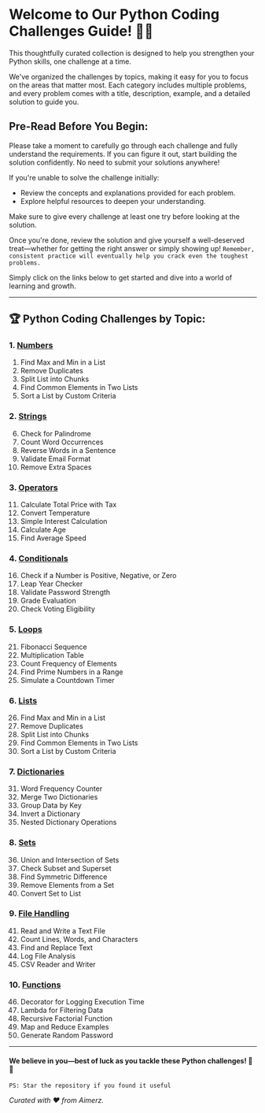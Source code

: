 # Welcome to Our Python Coding Challenges Guide! 🐍🎉

This thoughtfully curated collection is designed to help you strengthen your Python skills, one challenge at a time.

We've organized the challenges by topics, making it easy for you to focus on the areas that matter most. Each category includes multiple problems, and every problem comes with a title, description, example, and a detailed solution to guide you.

## Pre-Read Before You Begin:
Please take a moment to carefully go through each challenge and fully understand the requirements. If you can figure it out, start building the solution confidently. No need to submit your solutions anywhere!

If you're unable to solve the challenge initially:

- Review the concepts and explanations provided for each problem.
- Explore helpful resources to deepen your understanding.

Make sure to give every challenge at least one try before looking at the solution.

Once you're done, review the solution and give yourself a well-deserved treat—whether for getting the right answer or simply showing up! `Remember, consistent practice will eventually help you crack even the toughest problems.`

Simply click on the links below to get started and dive into a world of learning and growth.

---

## 🏆 Python Coding Challenges by Topic:

### 1. [Numbers](./Resources/numbers.md)
1. Find Max and Min in a List
2. Remove Duplicates
3. Split List into Chunks
4. Find Common Elements in Two Lists
5. Sort a List by Custom Criteria

### 2. [Strings](./Resources/strings.md)
6. Check for Palindrome
7. Count Word Occurrences
8. Reverse Words in a Sentence
9. Validate Email Format
10. Remove Extra Spaces

### 3. [Operators](./Resources/operators.md)
11. Calculate Total Price with Tax
12. Convert Temperature
13. Simple Interest Calculation
14. Calculate Age
15. Find Average Speed

### 4. [Conditionals](./Resources/conditionals.md)
16. Check if a Number is Positive, Negative, or Zero
17. Leap Year Checker
18. Validate Password Strength
19. Grade Evaluation
20. Check Voting Eligibility

### 5. [Loops](./Resources/loops.md)
21. Fibonacci Sequence
22. Multiplication Table
23. Count Frequency of Elements
24. Find Prime Numbers in a Range
25. Simulate a Countdown Timer

### 6. [Lists](./Resources/lists.md)
26. Find Max and Min in a List
27. Remove Duplicates
28. Split List into Chunks
29. Find Common Elements in Two Lists
30. Sort a List by Custom Criteria

### 7. [Dictionaries](./Resources/dictionary.md)
31. Word Frequency Counter
32. Merge Two Dictionaries
33. Group Data by Key
34. Invert a Dictionary
35. Nested Dictionary Operations

### 8. [Sets](./Resources/sets.md)
36. Union and Intersection of Sets
37. Check Subset and Superset
38. Find Symmetric Difference
39. Remove Elements from a Set
40. Convert Set to List

### 9. [File Handling](./Resources/file-handling.md)
41. Read and Write a Text File
42. Count Lines, Words, and Characters
43. Find and Replace Text
44. Log File Analysis
45. CSV Reader and Writer

### 10. [Functions](./Resources/functions.md)
46. Decorator for Logging Execution Time
47. Lambda for Filtering Data
48. Recursive Factorial Function
49. Map and Reduce Examples
50. Generate Random Password

---

#### We believe in you—best of luck as you tackle these Python challenges! 🚀🐍

`PS: Star the repository if you found it useful`  

_Curated with ❤️ from Aimerz._
